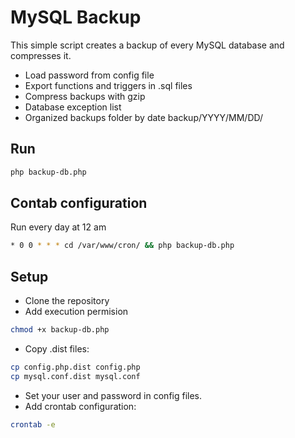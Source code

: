 # MySQL Backup

This simple script creates a backup of every MySQL database and compresses it.

* Load password from config file
* Export functions and triggers in .sql files
* Compress backups with gzip
* Database exception list
* Organized backups folder by date backup/YYYY/MM/DD/

## Run

```bash
php backup-db.php
```

## Contab configuration

Run every day at 12 am

```bash
* 0 0 * * * cd /var/www/cron/ && php backup-db.php
```

## Setup

* Clone the repository
* Add execution permision

```bash
chmod +x backup-db.php
```

* Copy .dist files:

```bash
cp config.php.dist config.php
cp mysql.conf.dist mysql.conf
```

* Set your user and password in config files.
* Add crontab configuration:

```bash
crontab -e
```
